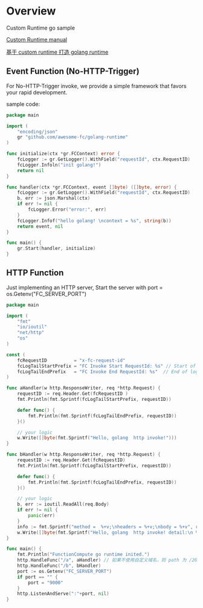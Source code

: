 # Overview

Custom Runtime go sample

[Custom Runtime manual](https://help.aliyun.com/document_detail/132044.html)

[基于 custom runtime 打造 golang runtime](https://help.aliyun.com/document_detail/132053.html)

## Event Function (No-HTTP-Trigger)

For No-HTTP-Trigger invoke, we provide a simple framework that favors your rapid development.

sample code:

```go
package main

import (
	"encoding/json"
	gr "github.com/awesome-fc/golang-runtime"
)

func initialize(ctx *gr.FCContext) error {
	fcLogger := gr.GetLogger().WithField("requestId", ctx.RequestID)
	fcLogger.Infoln("init golang!")
	return nil
}

func handler(ctx *gr.FCContext, event []byte) ([]byte, error) {
	fcLogger := gr.GetLogger().WithField("requestId", ctx.RequestID)
	b, err := json.Marshal(ctx)
	if err != nil {
		fcLogger.Error("error:", err)
	}
	fcLogger.Infof("hello golang! \ncontext = %s", string(b))
	return event, nil
}

func main() {
	gr.Start(handler, initialize)
}
```

## HTTP Function

Just implementing an HTTP server, Start the server with port = os.Getenv("FC_SERVER_PORT")

```go
package main

import (
	"fmt"
	"io/ioutil"
	"net/http"
	"os"
)

const (
	fcRequestID          = "x-fc-request-id"
	fcLogTailStartPrefix = "FC Invoke Start RequestId: %s" // Start of log tail mark
	fcLogTailEndPrefix   = "FC Invoke End RequestId: %s"  // End of log tail mark
)

func aHandler(w http.ResponseWriter, req *http.Request) {
	requestID := req.Header.Get(fcRequestID )
	fmt.Println(fmt.Sprintf(fcLogTailStartPrefix, requestID))

	defer func() {
		fmt.Println(fmt.Sprintf(fcLogTailEndPrefix, requestID))
	}()

	// your logic
	w.Write([]byte(fmt.Sprintf("Hello, golang  http invoke!")))
}

func bHandler(w http.ResponseWriter, req *http.Request) {
	requestID := req.Header.Get(fcRequestID)
	fmt.Println(fmt.Sprintf(fcLogTailStartPrefix, requestID))

	defer func() {
		fmt.Println(fmt.Sprintf(fcLogTailEndPrefix, requestID))
	}()

	// your logic
	b, err := ioutil.ReadAll(req.Body)
	if err != nil {
		panic(err)
	}
	info := fmt.Sprintf("method =  %+v;\nheaders = %+v;\nbody = %+v", req.Method, req.Header, string(b))
	w.Write([]byte(fmt.Sprintf("Hello, golang  http invoke! detail:\n %s", info)))
}

func main() {
	fmt.Println("FunctionCompute go runtime inited.")
	http.HandleFunc("/a", aHandler) // 如果不使用自定义域名，则 path 为 /2016-08-15/proxy/$serviceName/$functionName/a
	http.HandleFunc("/b", bHandler)
	port := os.Getenv("FC_SERVER_PORT")
	if port == "" {
		port = "9000"
	}
	http.ListenAndServe(":"+port, nil)
}
```
